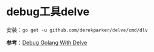 # debug工具delve

安装：`go get -u github.com/derekparker/delve/cmd/dlv`

**参考**：[Debug Golang With Delve](https://www.jianshu.com/p/0d6003a07cfa)

